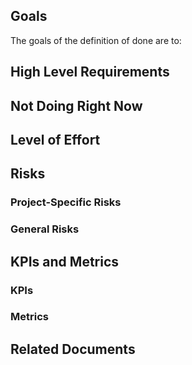 ## Goals
The goals of the definition of done are to:

## High Level Requirements

## Not Doing Right Now 

## Level of Effort

## Risks
### Project-Specific Risks 
### General Risks 

## KPIs and Metrics
### KPIs
### Metrics

## Related Documents

